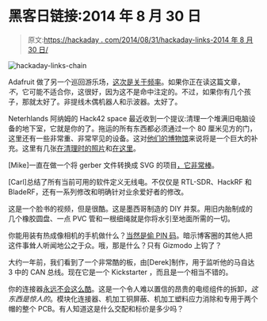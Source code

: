 # 黑客日链接:2014 年 8 月 30 日

> 原文:[https://hackaday . com/2014/08/31/hackaday-links-2014 年 8 月 30 日/](https://hackaday.com/2014/08/31/hackaday-links-august-30-2014/)

![hackaday-links-chain](../Images/da184e9bde007f88b719f5aafc440574.png)

Adafruit 做了另一个巡回游乐场，[这次是关于频率](https://www.youtube.com/watch?v=20pMUCnX4hA)。如果你正在读这篇文章，*不*，它可能不适合你，这很好，因为这不是命中注定的。不过，如果你有几个孩子，那就太好了。非提线木偶机器人和示波器。太好了。

Neterhlands 阿纳姆的 Hack42 space 最近收到一个提议:清理一个堆满旧电脑设备的地下室，它就是你的了。拖运的所有东西都必须通过一个 80 厘米见方的门，这里还有一些非常重、非常罕见的设备。这对[他们的博物馆](https://hack42.nl/wiki/Museum)来说将是一个巨大的补充。这里有几张[在清理时的照片](https://hack42.nl/gallery/v/Museum/dnd)和[在这里](https://www.flickr.com/photos/ramdyne/sets/72157646372792095/)。

[Mike]一直在做一个将 gerber 文件转换成 SVG 的项目[，它非常棒](http://svgerber.cousins.io/)。

[Carl]总结了所有当前可用的软件定义无线电。不仅仅是 RTL-SDR、HackRF 和 BladeRF，还有一系列修改和明确针对业余爱好者的修改。

这是一个脸书的视频，但是很酷。这是墨西哥制造的 DIY 井泵。用旧内胎制成的几个橡胶圆盘、一点 PVC 管和一根细绳就是你将水引至地面所需的一切。

你能用装有热成像相机的手机做什么？[当然是偷 PIN 码](https://www.youtube.com/watch?v=8Vc-69M-UWk)。暗示博客圈的其他人把这件事耸人听闻地公之于众。哦，那是什么？只有 Gizmodo 上钩了？

大约一年前，我们看到了一个非常酷的板，由[Derek]制作，用于监听他的马自达 3 中的 CAN 总线。现在它是一个 Kickstarter ，而且是一个相当不错的。

你的连接器[永远不会这么酷](http://www.daqq.eu/?p=1144)。这是一个令人难以置信的昂贵的电缆组件的拆卸，*这东西是惊人的*。模块化连接器、机加工铜屏蔽、机加工塑料应力消除和专用于两个帽的整个 PCB。有人知道这是什么交配和标价是多少吗？